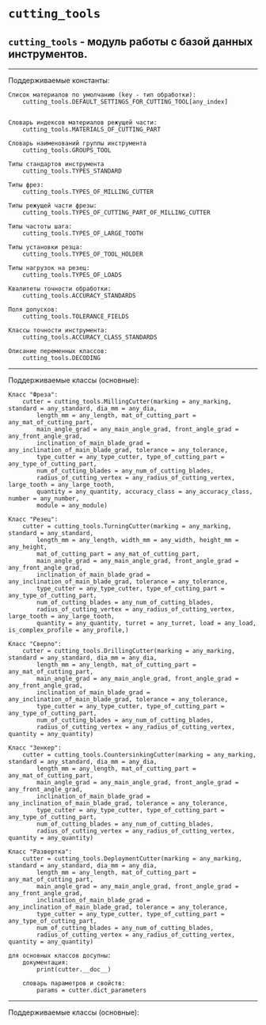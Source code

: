 # `cutting_tools`

`cutting_tools` - модуль работы с базой данных инструментов.
---
---
Поддерживаемые константы:

    Список материалов по умолчанию (key - тип обработки):
        cutting_tools.DEFAULT_SETTINGS_FOR_CUTTING_TOOL[any_index]


    Словарь индексов материалов режущей части:
        cutting_tools.MATERIALS_OF_CUTTING_PART
    
    Словарь наименований группы инструмента
        cutting_tools.GROUPS_TOOL

    Типы стандартов инструмента
        cutting_tools.TYPES_STANDARD

    Типы фрез:
        cutting_tools.TYPES_OF_MILLING_CUTTER

    Типы режущей части фрезы:
        cutting_tools.TYPES_OF_CUTTING_PART_OF_MILLING_CUTTER

    Типы частоты шага:
        cutting_tools.TYPES_OF_LARGE_TOOTH
    
    Типы установки резца:
        cutting_tools.TYPES_OF_TOOL_HOLDER

    Типы нагрузок на резец:
        cutting_tools.TYPES_OF_LOADS 

    Квалитеты точности обработки:
        cutting_tools.ACCURACY_STANDARDS

    Поля допусков:
        cutting_tools.TOLERANCE_FIELDS

    Классы точности инструмента:
        cutting_tools.ACCURACY_CLASS_STANDARDS

    Описание переменных классов:
        cutting_tools.DECODING
---
Поддерживаемые классы (основные):	
    
    Класс "Фреза":
        cutter = cutting_tools.MillingCutter(marking = any_marking, standard = any_standard, dia_mm = any_dia,
            length_mm = any_length, mat_of_cutting_part = any_mat_of_cutting_part, 
            main_angle_grad = any_main_angle_grad, front_angle_grad = any_front_angle_grad, 
            inclination_of_main_blade_grad = any_inclination_of_main_blade_grad, tolerance = any_tolerance, 
            type_cutter = any_type_cutter, type_of_cutting_part = any_type_of_cutting_part, 
            num_of_cutting_blades = any_num_of_cutting_blades, 
            radius_of_cutting_vertex = any_radius_of_cutting_vertex, large_tooth = any_large_tooth, 
            quantity = any_quantity, accuracy_class = any_accuracy_class, number = any_number, 
            module = any_module)
        
    Класс "Резец":
        cutter = cutting_tools.TurningCutter(marking = any_marking, standard = any_standard, 
            length_mm = any_length, width_mm = any_width, height_mm = any_height, 
            mat_of_cutting_part = any_mat_of_cutting_part, 
            main_angle_grad = any_main_angle_grad, front_angle_grad = any_front_angle_grad, 
            inclination_of_main_blade_grad = any_inclination_of_main_blade_grad, tolerance = any_tolerance, 
            type_cutter = any_type_cutter, type_of_cutting_part = any_type_of_cutting_part, 
            num_of_cutting_blades = any_num_of_cutting_blades, 
            radius_of_cutting_vertex = any_radius_of_cutting_vertex, large_tooth = any_large_tooth, 
            quantity = any_quantity, turret = any_turret, load = any_load, is_complex_profile = any_profile,)

    Класс "Сверло":
        cutter = cutting_tools.DrillingCutter(marking = any_marking, standard = any_standard, dia_mm = any_dia,
            length_mm = any_length, mat_of_cutting_part = any_mat_of_cutting_part, 
            main_angle_grad = any_main_angle_grad, front_angle_grad = any_front_angle_grad, 
            inclination_of_main_blade_grad = any_inclination_of_main_blade_grad, tolerance = any_tolerance, 
            type_cutter = any_type_cutter, type_of_cutting_part = any_type_of_cutting_part, 
            num_of_cutting_blades = any_num_of_cutting_blades, 
            radius_of_cutting_vertex = any_radius_of_cutting_vertex, quantity = any_quantity)

    Класс "Зенкер":
        cutter = cutting_tools.CountersinkingCutter(marking = any_marking, standard = any_standard, dia_mm = any_dia,
            length_mm = any_length, mat_of_cutting_part = any_mat_of_cutting_part, 
            main_angle_grad = any_main_angle_grad, front_angle_grad = any_front_angle_grad, 
            inclination_of_main_blade_grad = any_inclination_of_main_blade_grad, tolerance = any_tolerance, 
            type_cutter = any_type_cutter, type_of_cutting_part = any_type_of_cutting_part, 
            num_of_cutting_blades = any_num_of_cutting_blades, 
            radius_of_cutting_vertex = any_radius_of_cutting_vertex, quantity = any_quantity)

    Класс "Развертка":
        cutter = cutting_tools.DeploymentCutter(marking = any_marking, standard = any_standard, dia_mm = any_dia,
            length_mm = any_length, mat_of_cutting_part = any_mat_of_cutting_part, 
            main_angle_grad = any_main_angle_grad, front_angle_grad = any_front_angle_grad, 
            inclination_of_main_blade_grad = any_inclination_of_main_blade_grad, tolerance = any_tolerance, 
            type_cutter = any_type_cutter, type_of_cutting_part = any_type_of_cutting_part, 
            num_of_cutting_blades = any_num_of_cutting_blades, 
            radius_of_cutting_vertex = any_radius_of_cutting_vertex, quantity = any_quantity)
    
    для основных классов досупны:
        документация:
            print(cutter.__doc__)

        словарь параметров и свойств:
            params = cutter.dict_parameters

---
Поддерживаемые классы (основные):